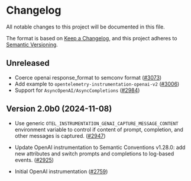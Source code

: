 # Changelog

All notable changes to this project will be documented in this file.

The format is based on [Keep a Changelog](https://keepachangelog.com/en/1.0.0/),
and this project adheres to [Semantic Versioning](https://semver.org/spec/v2.0.0.html).

## Unreleased

- Coerce openai response_format to semconv format
  ([#3073](https://github.com/open-telemetry/opentelemetry-python-contrib/pull/3073))
- Add example to `opentelemetry-instrumentation-openai-v2`
  ([#3006](https://github.com/open-telemetry/opentelemetry-python-contrib/pull/3006))
- Support for `AsyncOpenAI/AsyncCompletions` ([#2984](https://github.com/open-telemetry/opentelemetry-python-contrib/pull/2984))

## Version 2.0b0 (2024-11-08)

- Use generic `OTEL_INSTRUMENTATION_GENAI_CAPTURE_MESSAGE_CONTENT` environment variable
  to control if content of prompt, completion, and other messages is captured.
  ([#2947](https://github.com/open-telemetry/opentelemetry-python-contrib/pull/2947))

- Update OpenAI instrumentation to Semantic Conventions v1.28.0: add new attributes
  and switch prompts and completions to log-based events.
  ([#2925](https://github.com/open-telemetry/opentelemetry-python-contrib/pull/2925))

- Initial OpenAI instrumentation
  ([#2759](https://github.com/open-telemetry/opentelemetry-python-contrib/pull/2759))